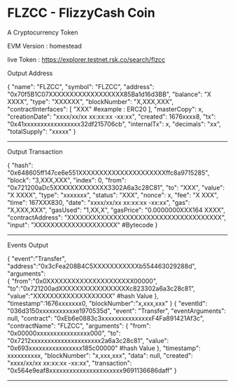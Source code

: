 # FLZCC - FlizzyCash Coin
A Cryptocurrency Token


EVM Version : homestead

live Token : https://explorer.testnet.rsk.co/search/flzcc

Output Address


{
    "name": "FLZCC",
    "symbol": "FLZCC",
    "address": "0x70f5B1C07XXXXXXXXXXXXXXXXXX85Ba1d16d3BB",
    "balance": "X XXXX",
    "type": "XXXXXX",
    "blockNumber": "X,XXX,XXX",
    "contractInterfaces": [
        "XXX" #example : ERC20
    ],
    "masterCopy": x,
    "creationDate": "xxxx/xx/xx xx:xx:xx -xx:xx",
    "created": 1676xxxx8,
    "tx": "0x41xxxxxxxxxxxxxxxxx32df215706cb",
    "internalTx": x,
    "decimals": "xx",
    "totalSupply": "xxxxx"
}


------------------------------------------------------------------------------------------------

Output Transaction


{
    "hash": "0x648605ff147ce6e551XXXXXXXXXXXXXXXXXXXXXffc8a9715285",
    "block": "3,XXX,XXX",
    "index": 0,
    "from": "0x721200aDc5XXXXXXXXXXXXX3302A6a3c28C81",
    "to": "XXX",
    "value": "X XXXX",
    "type": "xxxxxxx",
    "status": "XXX",
    "nonce": x,
    "fee": "X XXX",
    "time": 167XXX830,
    "date": "xxxx/xx/xx xx:xx:xx -xx:xx",
    "gas": "X,XXX,XXX",
    "gasUsed": "1,XX,X",
    "gasPrice": "0.0000000XXX164 XXXX",
    "contractAddress": "XXXXXXXXXXXXXXXXXXXXXXXXXXXXXXXXXXXXX",
    "input": "XXXXXXXXXXXXXXXXXXXX"     #Bytecode
}

-----------------------------------------------------------------------------------------------
Events Output

{
"event":"Transfer",
"address":"0x3cFea208B4C5XXXXXXXXXXXb554463029288d",
"arguments":       
    {
      "from":"0x0XXXXXXXXXXXXXXXXXXXXX00000",
      "to":"0x721200adXXXXXXXXXXXXXXXXXc823302a6a3c28c81",
      "value":"XXXXXXXXXXXXXXXXXXX"  #hash Value
     },
"timestamp":1676xxxxxxx0,
"blockNumber":"x,xxx,xxx"
}
{
    "eventId": "036d3150xxxxxxxxxxxe1970535d",
    "event": "Transfer",
    "eventArguments": null,
    "contract": "0xEb6e0883c3xxxxxxxxxxxxxxxF4Fa891421Af3c",
    "contractName": "FLZCC",
    "arguments": {
        "from": "0x00000xxxxxxxxxxxxxxxx000",
        "to": "0x7212xxxxxxxxxxxxxxxxxxxxx2a6a3c28c81",
        "value": "0x693xxxxxxxxxxxxxxxx185c00000" #hash Value
    },
    "timestamp": xxxxxxxxxx,
    "blockNumber": "x,xxx,xxx",
    "data": null,
    "created": "xxxx/xx/xx xx:xx:xx -xx:xx",
    "transaction": "0x564e9eaf8xxxxxxxxxxxxxxxxxxxxxx9691136686daff"
}


-----------------------------------------------------------------------------------------------
